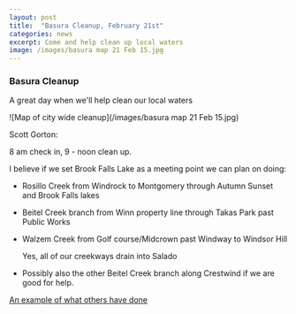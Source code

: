 ```yaml
---
layout: post
title:  "Basura Cleanup, February 21st"
categories: news
excerpt: Come and help clean up local waters
image: /images/basura map 21 Feb 15.jpg 
---
```


### Basura Cleanup

A great day when we'll help clean our local waters

![Map of city wide cleanup](/images/basura map 21 Feb 15.jpg)


Scott Gorton:

8 am check in, 9 - noon clean up.

I believe if we set Brook Falls Lake as a meeting point we can plan on doing:

- Rosillo Creek from Windrock to Montgomery through Autumn Sunset and Brook Falls lakes

- Beitel Creek branch from Winn property line through Takas Park past Public Works

- Walzem Creek from Golf course/Midcrown past Windway to Windsor Hill

     Yes, all of our creekways drain into Salado

- Possibly also the other Beitel Creek branch along Crestwind if we are good for help. 

[An example of what others have done](http://www.inside.iastate.edu/article/2013/07/11/creek)


